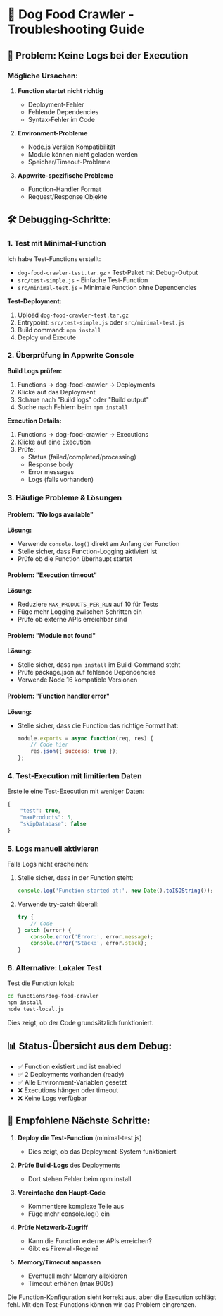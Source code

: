 # 🔧 Dog Food Crawler - Troubleshooting Guide

## 🚨 Problem: Keine Logs bei der Execution

### Mögliche Ursachen:

1. **Function startet nicht richtig**
   - Deployment-Fehler
   - Fehlende Dependencies
   - Syntax-Fehler im Code

2. **Environment-Probleme**
   - Node.js Version Kompatibilität
   - Module können nicht geladen werden
   - Speicher/Timeout-Probleme

3. **Appwrite-spezifische Probleme**
   - Function-Handler Format
   - Request/Response Objekte

## 🛠️ Debugging-Schritte:

### 1. Test mit Minimal-Function

Ich habe Test-Functions erstellt:
- `dog-food-crawler-test.tar.gz` - Test-Paket mit Debug-Output
- `src/test-simple.js` - Einfache Test-Function
- `src/minimal-test.js` - Minimale Function ohne Dependencies

**Test-Deployment:**
1. Upload `dog-food-crawler-test.tar.gz`
2. Entrypoint: `src/test-simple.js` oder `src/minimal-test.js`
3. Build command: `npm install`
4. Deploy und Execute

### 2. Überprüfung in Appwrite Console

**Build Logs prüfen:**
1. Functions → dog-food-crawler → Deployments
2. Klicke auf das Deployment
3. Schaue nach "Build logs" oder "Build output"
4. Suche nach Fehlern beim `npm install`

**Execution Details:**
1. Functions → dog-food-crawler → Executions
2. Klicke auf eine Execution
3. Prüfe:
   - Status (failed/completed/processing)
   - Response body
   - Error messages
   - Logs (falls vorhanden)

### 3. Häufige Probleme & Lösungen

#### Problem: "No logs available"
**Lösung:**
- Verwende `console.log()` direkt am Anfang der Function
- Stelle sicher, dass Function-Logging aktiviert ist
- Prüfe ob die Function überhaupt startet

#### Problem: "Execution timeout"
**Lösung:**
- Reduziere `MAX_PRODUCTS_PER_RUN` auf 10 für Tests
- Füge mehr Logging zwischen Schritten ein
- Prüfe ob externe APIs erreichbar sind

#### Problem: "Module not found"
**Lösung:**
- Stelle sicher, dass `npm install` im Build-Command steht
- Prüfe package.json auf fehlende Dependencies
- Verwende Node 16 kompatible Versionen

#### Problem: "Function handler error"
**Lösung:**
- Stelle sicher, dass die Function das richtige Format hat:
  ```javascript
  module.exports = async function(req, res) {
      // Code hier
      res.json({ success: true });
  };
  ```

### 4. Test-Execution mit limitierten Daten

Erstelle eine Test-Execution mit weniger Daten:
```javascript
{
    "test": true,
    "maxProducts": 5,
    "skipDatabase": false
}
```

### 5. Logs manuell aktivieren

Falls Logs nicht erscheinen:
1. Stelle sicher, dass in der Function steht:
   ```javascript
   console.log('Function started at:', new Date().toISOString());
   ```
2. Verwende try-catch überall:
   ```javascript
   try {
       // Code
   } catch (error) {
       console.error('Error:', error.message);
       console.error('Stack:', error.stack);
   }
   ```

### 6. Alternative: Lokaler Test

Test die Function lokal:
```bash
cd functions/dog-food-crawler
npm install
node test-local.js
```

Dies zeigt, ob der Code grundsätzlich funktioniert.

## 📊 Status-Übersicht aus dem Debug:

- ✅ Function existiert und ist enabled
- ✅ 2 Deployments vorhanden (ready)
- ✅ Alle Environment-Variablen gesetzt
- ❌ Executions hängen oder timeout
- ❌ Keine Logs verfügbar

## 🎯 Empfohlene Nächste Schritte:

1. **Deploy die Test-Function** (minimal-test.js)
   - Dies zeigt, ob das Deployment-System funktioniert

2. **Prüfe Build-Logs** des Deployments
   - Dort stehen Fehler beim npm install

3. **Vereinfache den Haupt-Code**
   - Kommentiere komplexe Teile aus
   - Füge mehr console.log() ein

4. **Prüfe Netzwerk-Zugriff**
   - Kann die Function externe APIs erreichen?
   - Gibt es Firewall-Regeln?

5. **Memory/Timeout anpassen**
   - Eventuell mehr Memory allokieren
   - Timeout erhöhen (max 900s)

Die Function-Konfiguration sieht korrekt aus, aber die Execution schlägt fehl. Mit den Test-Functions können wir das Problem eingrenzen.